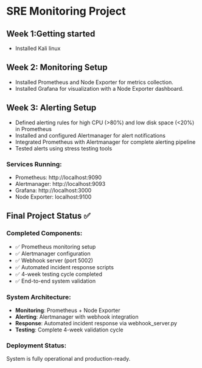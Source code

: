 # SRE Monitoring Project

## Week 1:Getting started
- Installed Kali linux

## Week 2: Monitoring Setup
- Installed Prometheus and Node Exporter for metrics collection.
- Installed Grafana for visualization with a Node Exporter dashboard.
  
## Week 3: Alerting Setup
- Defined alerting rules for high CPU (>80%) and low disk space (<20%) in Prometheus
- Installed and configured Alertmanager for alert notifications
- Integrated Prometheus with Alertmanager for complete alerting pipeline
- Tested alerts using stress testing tools

### Services Running:
- Prometheus: http://localhost:9090
- Alertmanager: http://localhost:9093  
- Grafana: http://localhost:3000
- Node Exporter: localhost:9100

## Final Project Status ✅

### Completed Components:
- ✅ Prometheus monitoring setup
- ✅ Alertmanager configuration  
- ✅ Webhook server (port 5002)
- ✅ Automated incident response scripts
- ✅ 4-week testing cycle completed
- ✅ End-to-end system validation

### System Architecture:
- **Monitoring**: Prometheus + Node Exporter
- **Alerting**: Alertmanager with webhook integration
- **Response**: Automated incident response via webhook_server.py
- **Testing**: Complete 4-week validation cycle

### Deployment Status:
System is fully operational and production-ready.
